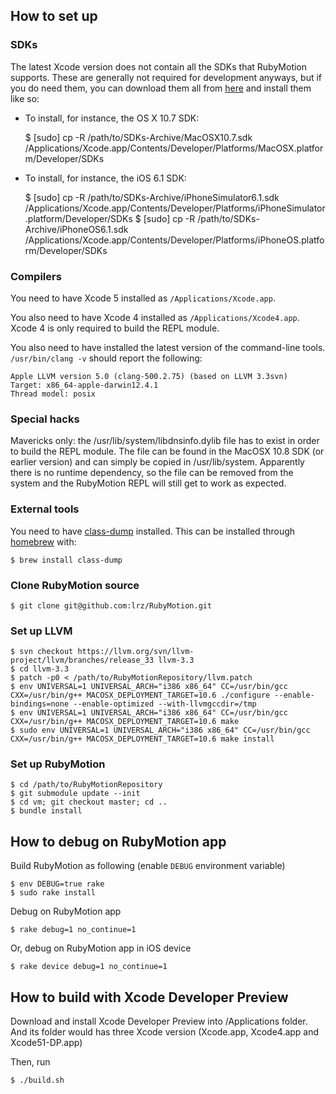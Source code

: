 ## How to set up

### SDKs

The latest Xcode version does not contain all the SDKs that RubyMotion supports.
These are generally not required for development anyways, but if you do need
them, you can download them all from [here](#TODO) and install them like so:

* To install, for instance, the OS X 10.7 SDK:

     $ [sudo] cp -R /path/to/SDKs-Archive/MacOSX10.7.sdk /Applications/Xcode.app/Contents/Developer/Platforms/MacOSX.platform/Developer/SDKs

* To install, for instance, the iOS 6.1 SDK:

     $ [sudo] cp -R /path/to/SDKs-Archive/iPhoneSimulator6.1.sdk /Applications/Xcode.app/Contents/Developer/Platforms/iPhoneSimulator.platform/Developer/SDKs
     $ [sudo] cp -R /path/to/SDKs-Archive/iPhoneOS6.1.sdk /Applications/Xcode.app/Contents/Developer/Platforms/iPhoneOS.platform/Developer/SDKs


### Compilers

You need to have Xcode 5 installed as `/Applications/Xcode.app`.

You also need to have Xcode 4 installed as `/Applications/Xcode4.app`. Xcode 4 is only required to build the REPL module.

You also need to have installed the latest version of the command-line tools. `/usr/bin/clang -v` should report the following:

```
Apple LLVM version 5.0 (clang-500.2.75) (based on LLVM 3.3svn)
Target: x86_64-apple-darwin12.4.1
Thread model: posix
```


### Special hacks

Mavericks only: the /usr/lib/system/libdnsinfo.dylib file has to exist in order to build the REPL module. The file can be found in the MacOSX 10.8 SDK (or earlier version) and can simply be copied in /usr/lib/system. Apparently there is no runtime dependency, so the file can be removed from the system and the RubyMotion REPL will still get to work as expected.


### External tools

You need to have [class-dump](https://github.com/nygard/class-dump) installed. This can be installed through [homebrew](https://github.com/mxcl/homebrew/wiki/Installation) with:

```
$ brew install class-dump
```


### Clone RubyMotion source

```
$ git clone git@github.com:lrz/RubyMotion.git
```


### Set up LLVM

```
$ svn checkout https://llvm.org/svn/llvm-project/llvm/branches/release_33 llvm-3.3
$ cd llvm-3.3 
$ patch -p0 < /path/to/RubyMotionRepository/llvm.patch
$ env UNIVERSAL=1 UNIVERSAL_ARCH="i386 x86_64" CC=/usr/bin/gcc CXX=/usr/bin/g++ MACOSX_DEPLOYMENT_TARGET=10.6 ./configure --enable-bindings=none --enable-optimized --with-llvmgccdir=/tmp
$ env UNIVERSAL=1 UNIVERSAL_ARCH="i386 x86_64" CC=/usr/bin/gcc CXX=/usr/bin/g++ MACOSX_DEPLOYMENT_TARGET=10.6 make
$ sudo env UNIVERSAL=1 UNIVERSAL_ARCH="i386 x86_64" CC=/usr/bin/gcc CXX=/usr/bin/g++ MACOSX_DEPLOYMENT_TARGET=10.6 make install
```


### Set up RubyMotion

```
$ cd /path/to/RubyMotionRepository
$ git submodule update --init
$ cd vm; git checkout master; cd ..
$ bundle install
```


## How to debug on RubyMotion app

Build RubyMotion as following (enable `DEBUG` environment variable)

```
$ env DEBUG=true rake
$ sudo rake install
```

Debug on RubyMotion app

```
$ rake debug=1 no_continue=1
```

Or, debug on RubyMotion app in iOS device

```
$ rake device debug=1 no_continue=1
```

## How to build with Xcode Developer Preview

Download and install Xcode Developer Preview into /Applications folder.
And its folder would has three Xcode version (Xcode.app, Xcode4.app and Xcode51-DP.app)

Then, run

```
$ ./build.sh
```
